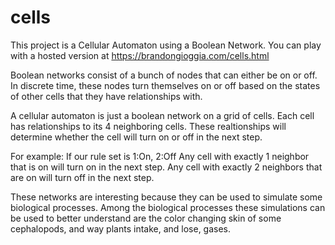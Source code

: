 # cells
This project is a Cellular Automaton using a Boolean Network. 
You can play with a hosted version at https://brandongioggia.com/cells.html

Boolean networks consist of a bunch of nodes that can either be on or off. In discrete time,
these nodes turn themselves on or off based on the states of other cells that they have relationships
with. 

A cellular automaton is just a boolean network on a grid of cells. Each cell has relationships to its
4 neighboring cells. These realtionships will determine whether the cell will turn on or off in the next
step.

For example: If our rule set is 1:On, 2:Off
             Any cell with exactly 1 neighbor that is on will turn on in the next step.
             Any cell with exactly 2 neighbors that are on will turn off in the next step.
             
These networks are interesting because they can be used to simulate some biological processes. 
Among the biological processes these simulations can be used to better understand are the color changing
skin of some cephalopods, and  way plants intake, and lose, gases.

